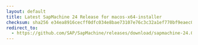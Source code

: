 ```yaml
---
layout: default
title: Latest SapMachine 24 Release for macos-x64-installer
checksum: sha256 e34ea8916cecff0dfc034e8bae73107e76c3c32a1ef770bf9eaec0d9a7ee5a7b
redirect_to:
  - https://github.com/SAP/SapMachine/releases/download/sapmachine-24.0.1/sapmachine-jdk-24.0.1_macos-x64_bin.dmg
---
```

